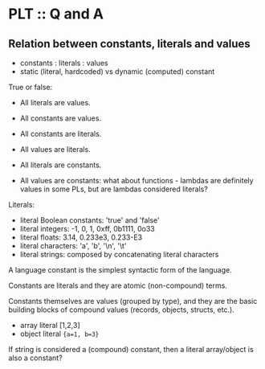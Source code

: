 # PLT :: Q and A

## Relation between constants, literals and values

- constants : literals : values
- static (literal, hardcoded) vs dynamic (computed) constant

True or false:
- All literals are values.
- All constants are values.

- All constants are literals.
- All values are literals.

- All literals are constants.
- All values are constants: what about functions - lambdas are definitely values in some PLs, but are lambdas considered literals?

Literals:
- literal Boolean constants: 'true' and 'false'
- literal integers: -1, 0, 1, 0xff, 0b1111, 0o33
- literal floats: 3.14, 0.233e3, 0.233-E3
- literal characters: 'a', 'b', '\n', '\t'
- literal strings: composed by concatenating literal characters

A language constant is the simplest syntactic form of the language.

Constants are literals and they are atomic (non-compound) terms. 

Constants themselves are values (grouped by type), and they are the basic building blocks of compound values (records, objects, structs, etc.). 

- array literal [1,2,3]
- object literal `{a=1, b=3}`

If string is considered a (compound) constant, then a literal array/object is also a constant?
